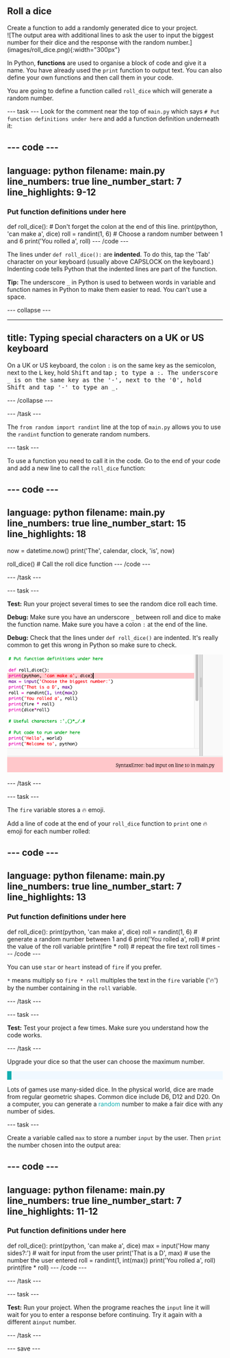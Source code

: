 ## Roll a dice

<div style="display: flex; flex-wrap: wrap">
<div style="flex-basis: 200px; flex-grow: 1; margin-right: 15px;">
Create a function to add a randomly generated dice to your project. 
</div>
<div>
![The output area with additional lines to ask the user to input the biggest number for their dice and the response with the random number.](images/roll_dice.png){:width="300px"}
</div>
</div>

In Python, **functions** are used to organise a block of code and give it a name. You have already used the `print` function to output text.
You can also define your own functions and then call them in your code.

You are going to define a function called `roll_dice` which will generate a random number.

--- task ---
Look for the comment near the top of `main.py` which says `# Put function definitions under here` and add a function definition underneath it:

--- code ---
---
language: python
filename: main.py
line_numbers: true
line_number_start: 7
line_highlights: 9-12
---
### Put function definitions under here

def roll_dice(): # Don't forget the colon at the end of this line.
  print(python, 'can make a', dice)
  roll = randint(1, 6) # Choose a random number between 1 and 6
  print('You rolled a', roll)
--- /code ---

The lines under `def roll_dice():` are **indented**. To do this, tap the 'Tab' character on your keyboard (usually above CAPSLOCK on the keyboard.) Indenting code tells Python that the indented lines are part of the function.

**Tip:** The underscore `_` in Python is used to between words in variable and function names in Python to make them easier to read. You can't use a space. 

--- collapse ---

---
title: Typing special characters on a UK or US keyboard
---

On a UK or US keyboard, the colon `:` is on the same key as the semicolon, next to the <kbd>L</kbd> key, hold <kbd>Shift</kbd> and tap <kbd>;<kbd> to type a `:`.
The underscore `_` is on the same key as the '-', next to the '0', hold <kbd>Shift</kbd> and tap '-' to type an `_`.

--- /collapse ---

--- /task ---

The `from random import randint` line at the top of `main.py` allows you to use the `randint` function to generate random numbers. 

--- task ---

To use a function you need to call it in the code. Go to the end of your code and add a new line to call the `roll_dice` function:

--- code ---
---
language: python
filename: main.py
line_numbers: true
line_number_start: 15
line_highlights: 18
---
now = datetime.now() 
print('The', calendar, clock, 'is', now)

roll_dice() # Call the roll dice function
--- /code ---

--- /task ---

--- task ---

**Test:** Run your project several times to see the random dice roll each time. 

**Debug:** Make sure you have an underscore `_` between roll and dice to make the function name. Make sure you have a colon `:` at the end of the line.

**Debug:** Check that the lines under  `def roll_dice()` are indented. It's really common to get this wrong in Python so make sure to check.

![The Trinket editor showing the lines of code for the `roll_dice` function have not been indented. The code has been run and is highlighted on line 10, the first line that should be indented, with the error 'SyntaxError: bad input on line 10 in main.py'](images/indent_error.png)

--- /task ---

--- task ---

The `fire` variable stores a 🔥 emoji. 

Add a line of code at the end of your `roll_dice` function to `print` one 🔥 emoji for each number rolled: 
 
--- code ---
---
language: python
filename: main.py
line_numbers: true
line_number_start: 7
line_highlights: 13
---
### Put function definitions under here

def roll_dice():
  print(python, 'can make a', dice)
  roll = randint(1, 6) # generate a random number between 1 and 6
  print('You rolled a', roll) # print the value of the roll variable
  print(fire * roll) # repeat the fire text roll times
--- /code ---

You can use `star` or `heart` instead of `fire` if you prefer.

`*` means multiply so `fire * roll` multiples the text in the `fire` variable ('🔥') by the number containing in the `roll` variable.

--- /task ---

--- task ---

**Test:** Test your project a few times. Make sure you understand how the code works. 

--- /task ---

Upgrade your dice so that the user can choose the maximum number. 

<p style="border-left: solid; border-width:10px; border-color: #0faeb0; background-color: aliceblue; padding: 10px;">

Lots of games use many-sided dice. In the physical world, dice are made from regular geometric shapes. Common dice include D6, D12 and D20. On a computer, you can generate a <span style="color: #0faeb0">random</span> number to make a fair dice with any number of sides.</p>

--- task ---

Create a variable called `max` to store a number `input` by the user. Then `print` the number chosen into the output area: 

--- code ---
---
language: python
filename: main.py
line_numbers: true
line_number_start: 7
line_highlights: 11-12
---
### Put function definitions under here

def roll_dice():
  print(python, 'can make a', dice)
  max = input('How many sides?:') # wait for input from the user
  print('That is a D', max) # use the number the user entered
  roll = randint(1, int(max))
  print('You rolled a', roll)
  print(fire * roll)
--- /code ---

--- /task ---

--- task ---

**Test:** Run your project. When the programe reaches the `input` line it will wait for you to enter a response before continuing. Try it again with a different a`input` number. 

--- /task ---

--- save ---